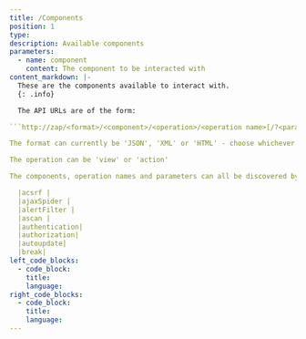 ```yaml
---
title: /Components
position: 1
type:
description: Available components
parameters:
  - name: component
    content: The component to be interacted with
content_markdown: |-
  These are the components available to interact with.
  {: .info}

  The API URLs are of the form:

```http://zap/<format>/<component>/<operation>/<operation name>[/?<parameters>]```

The format can currently be 'JSON', 'XML' or 'HTML' - choose whichever you can consume more easily

The operation can be 'view' or 'action'

The components, operation names and parameters can all be discovered by browsing the API.

  |acsrf |
  |ajaxSpider |
  |alertFilter |
  |ascan |
  |authentication|
  |authorization|
  |autoupdate|
  |break|
left_code_blocks:
  - code_block:
    title:
    language:
right_code_blocks:
  - code_block:
    title:
    language:
---
```



